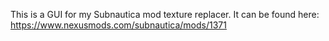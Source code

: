 This is a GUI for my Subnautica mod texture replacer. It can be found here: https://www.nexusmods.com/subnautica/mods/1371
